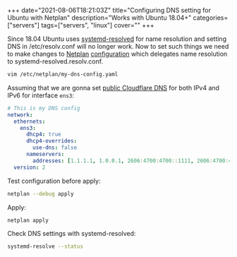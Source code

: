 +++
date="2021-08-06T18:21:03Z"
title="Configuring DNS setting for Ubuntu with Netplan"
description="Works with Ubuntu 18.04+"
categories=["servers"]
tags=["servers", "linux"]
cover=""
+++

Since 18.04 Ubuntu uses [systemd-resolved](https://manpages.ubuntu.com/manpages/en/man8/systemd-resolved.service.8.html) for name resolution and setting DNS in /etc/resolv.conf will no longer work.
Now to set such things we need to make changes to [Netplan](https://netplan.io/) [configuration](https://netplan.io/examples/) which delegates name resolution to systemd-resolved.resolv.conf.

```sh
vim /etc/netplan/my-dns-config.yaml
```

Assuming that we are gonna set [public Cloudflare DNS](https://www.cloudflare.com/learning/dns/what-is-1.1.1.1/) for both IPv4 and IPv6 for interface ```ens3```:

```yaml
# This is my DNS config
network:
  ethernets:
    ens3:
      dhcp4: true
      dhcp4-overrides:
        use-dns: false
      nameservers:
        addresses: [1.1.1.1, 1.0.0.1, 2606:4700:4700::1111, 2606:4700:4700::1001]
  version: 2
```

Test configuration before apply:
```sh
netplan --debug apply
```

Apply:
```sh
netplan apply
```

Check DNS settings with systemd-resolved:
```sh
systemd-resolve --status
```